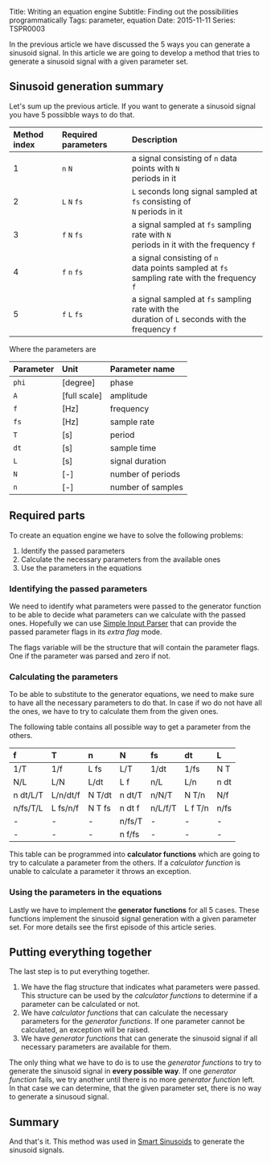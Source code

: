 Title: Writing an equation engine
Subtitle: Finding out the possibilities programmatically
Tags: parameter, equation
Date: 2015-11-11
Series: TSPR0003

In the previous article we have discussed the 5 ways you can generate a sinusoid signal. In this article 
we are going to develop a method that tries to generate a sinusoid signal with a given parameter set.<!-- PELICAN_END_SUMMARY -->

## Sinusoid generation summary

Let's sum up the previous article. If you want to generate a sinusoid signal you have 5 possibble ways to do that.

| Method index | Required parameters | Description  |
|:-------------|:--------------|:-------------|
| 1 | `n` `N`          | a signal consisting of `n` data points with `N`<br> periods in it
| 2 | `L` `N` `fs`    | `L` seconds long signal sampled at `fs` consisting of <br>`N` periods in it
| 3 | `f` `N` `fs`    | a signal sampled at `fs` sampling rate with `N` <br>periods in it with the frequency `f`
| 4 | `f` `n` `fs`    | a signal consisting of `n` <br>data points sampled at `fs` sampling rate with the frequency `f`
| 5 | `f` `L` `fs`    | a signal sampled at `fs` sampling rate with the <br>duration of `L` seconds with the frequency `f`

Where the parameters are

| Parameter | Unit | Parameter name   |
|:--------------|:----|:---------------------|
| `phi`        | [degree]    | phase          |
| `A`          | [full scale] | amplitude |
| `f`          | [Hz]   | frequency           |
| `fs`         | [Hz]  | sample rate          |
| `T`          | [s]   | period               |
| `dt`         | [s]   | sample time          |
| `L`          | [s]   | signal duration      |
| `N`          | [-]   | number of periods    |
| `n`          | [-]   | number of samples    |

## Required parts

To create an equation engine we have to solve the following problems:

1. Identify the passed parameters
1. Calculate the necessary parameters from the available ones
1. Use the parameters in the equations

### Identifying the passed parameters

We need to identify what parameters were passed to the generator function to be able to decide what parameters can we
calculate with the passed ones. Hopefully we can use <a href="http://tiborsimon.io/projects/TSPR0002/" target="_blank">Simple Input Parser</a> 
that can provide the passed parameter flags in its _extra flag_ mode.

<div data-gist-id="63262ac34b22694c617d" data-gist-file="input_parsing.m"></div>

The flags variable will be the structure that will contain the parameter flags. One if the parameter was parsed and
zero if not.

### Calculating the parameters

To be able to substitute to the generator equations, we need to make sure to have all the necessary parameters 
to do that. In case if wo do not have all the ones, we have to try to calculate them from the given ones.

The following table contains all possible way to get a parameter from the others.

| f   | T   | n   | N   | fs  | dt  | L   |
|:---|:---|:---|:---|:---|:---|:---|
| 1/T | 1/f | L fs | L/T | 1/dt | 1/fs | N T |
| N/L | L/N | L/dt | L f | n/L | L/n | n dt |
| n dt/L/T | L/n/dt/f | N T/dt | n dt/T | n/N/T | N T/n | N/f |
| n/fs/T/L | L fs/n/f | N T fs | n dt f | n/L/f/T | L f T/n | n/fs |
| - | - | - | n/fs/T | - | - | - |
| - | - | - | n f/fs | - | - | - |

This table can be programmed into __calculator functions__ which are going to try to calculate a parameter from the 
others. If a _calculator function_ is unable to calculate a parameter it throws an exception.

<div data-gist-id="63262ac34b22694c617d" data-gist-file="parameter_calculators.m"></div>

### Using the parameters in the equations

Lastly we have to implement the __generator functions__ for all 5 cases. These functions implement the 
sinusoid signal generation with a given parameter set. For more details see the first episode of this article series.

<div data-gist-id="63262ac34b22694c617d" data-gist-file="generator_functions.m"></div>

## Putting everything together

The last step is to put everything together. 

1. We have the flag structure that indicates what parameters were passed. This structure can be used by the _calculator functions_ to 
   determine if a parameter can be calculated or not.
1. We have _calculator functions_ that can calculate the necessary parameters for the _generator functions_. If one parameter cannot be 
   calculated, an exception will be raised.
1. We have _generator functions_ that can generate the sinusoid signal if all necessary parameters are available for them.

The only thing what we have to do is to use the _generator functions_ to try to generate the sinusoid signal in __every possible way__. 
If one _generator function_ fails, we try another until there is no more _generator function_ left. In that case we can determine, that 
the given parameter set, there is no way to generate a sinusoud signal.

<div data-gist-id="63262ac34b22694c617d" data-gist-file="equation_selection.m"></div>

## Summary

And that's it. This method was used in <a href="http://tiborsimon.io/projects/TSPR0003/" target="_blank">Smart Sinusoids</a> to generate
the sinusoid signals.










